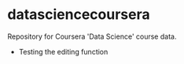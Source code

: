 # datasciencecoursera
Repository for Coursera 'Data Science' course data.
* Testing the editing function
